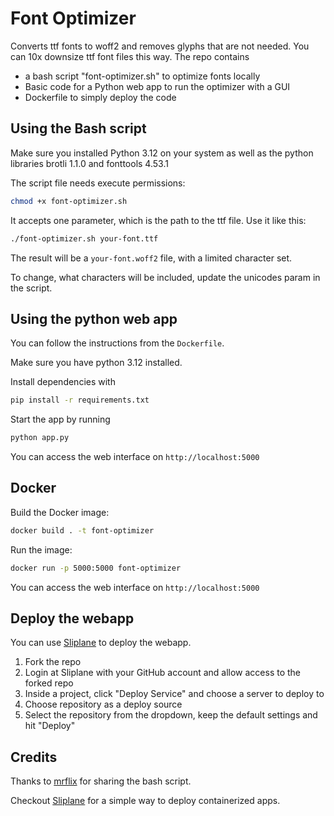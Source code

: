 # Font Optimizer

Converts ttf fonts to woff2 and removes glyphs that are not needed. You can 10x downsize ttf font files this way. The repo contains

- a bash script "font-optimizer.sh" to optimize fonts locally
- Basic code for a Python web app to run the optimizer with a GUI
- Dockerfile to simply deploy the code

## Using the Bash script

Make sure you installed Python 3.12 on your system as well as the python libraries brotli 1.1.0 and fonttools 4.53.1

The script file needs execute permissions:

```bash
chmod +x font-optimizer.sh
```

It accepts one parameter, which is the path to the ttf file. Use it like this:

```bash
./font-optimizer.sh your-font.ttf
```

The result will be a `your-font.woff2` file, with a limited character set.

To change, what characters will be included, update the unicodes param in the script.

## Using the python web app

You can follow the instructions from the `Dockerfile`.

Make sure you have python 3.12 installed.

Install dependencies with 

```bash
pip install -r requirements.txt
```

Start the app by running 

```bash
python app.py
```

You can access the web interface on `http://localhost:5000`

## Docker

Build the Docker image:

```bash
docker build . -t font-optimizer
```

Run the image:
```bash
docker run -p 5000:5000 font-optimizer
```

You can access the web interface on `http://localhost:5000`

## Deploy the webapp

You can use [Sliplane](https://sliplane.io) to deploy the webapp. 

1. Fork the repo
2. Login at Sliplane with your GitHub account and allow access to the forked repo 
3. Inside a project, click "Deploy Service" and choose a server to deploy to
4. Choose repository as a deploy source
5. Select the repository from the dropdown, keep the default settings and hit "Deploy"


## Credits

Thanks to [mrflix](https://github.com/mrflix) for sharing the bash script.

Checkout [Sliplane](sliplane.io) for a simple way to deploy containerized apps.